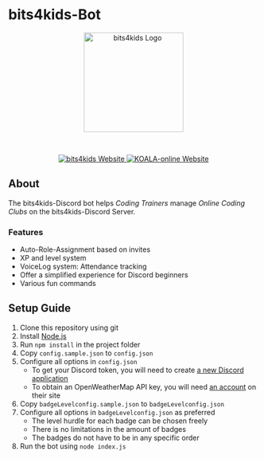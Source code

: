 # bits4kids-Bot

<div align="center">
    <p>
        <a href="https://bits4kids.at/">
            <img alt="bits4kids Logo" src="https://www.koala-online.at/wp-content/uploads/2021/07/bits4kids_Logo_color@3x.png" width="200"/>
        </a>
    </p>
    <br>
    <p>
        <a href="https://bits4kids.at/">
            <img alt="bits4kids Website" src="https://img.shields.io/badge/bits4kids-Website-blue"/>
        </a>
        <a href="https://www.koala-online.at/">
            <img alt="KOALA-online Website" src="https://img.shields.io/badge/KOALA-Website-blue"/>
        </a>
    </p>
</div>

## About

The bits4kids-Discord bot helps *Coding Trainers* manage *Online Coding Clubs* on the bits4kids-Discord Server.

### Features

- Auto-Role-Assignment based on invites
- XP and level system
- VoiceLog system: Attendance tracking
- Offer a simplified experience for Discord beginners
- Various fun commands

## Setup Guide

1. Clone this repository using git
1. Install [Node.js](https://nodejs.dev/)
1. Run `npm install` in the project folder
1. Copy `config.sample.json` to `config.json`
1. Configure all options in `config.json`
    - To get your Discord token, you will need to create [a new Discord application](https://discord.com/developers/applications)
    - To obtain an OpenWeatherMap API key, you will need [an account](https://discord.com/developers/applications) on their site
1. Copy `badgeLevelconfig.sample.json` to `badgeLevelconfig.json`
1. Configure all options in `badgeLevelconfig.json` as preferred
    - The level hurdle for each badge can be chosen freely
    - There is no limitations in the amount of badges
    - The badges do not have to be in any specific order
1. Run the bot using `node index.js`
